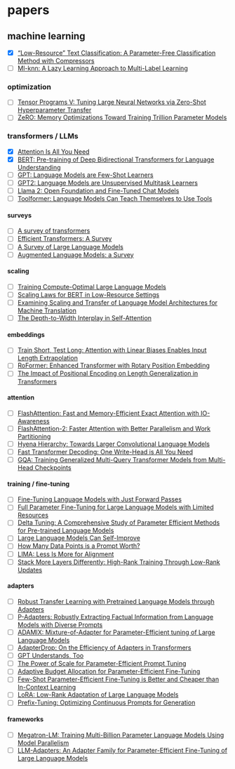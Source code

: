 # papers

## machine learning

 - [x] [“Low-Resource” Text Classification: A Parameter-Free Classification Method with Compressors](https://aclanthology.org/2023.findings-acl.426/)
 - [ ] [Ml-knn: A Lazy Learning Approach to Multi-Label Learning](https://cs.nju.edu.cn/zhouzh/zhouzh.files/publication/pr07.pdf)

### optimization

 - [ ] [Tensor Programs V: Tuning Large Neural Networks via Zero-Shot Hyperparameter Transfer](https://arxiv.org/pdf/2203.03466.pdf)
 - [ ] [ZeRO: Memory Optimizations Toward Training Trillion Parameter Models](https://arxiv.org/abs/1910.02054)

### transformers / LLMs

 - [x] [Attention Is All You Need](https://arxiv.org/abs/1706.03762)
 - [x] [BERT: Pre-training of Deep Bidirectional Transformers for Language Understanding](https://arxiv.org/abs/1810.04805)
 - [ ] [GPT: Language Models are Few-Shot Learners](https://arxiv.org/abs/2005.14165)
 - [ ] [GPT2: Language Models are Unsupervised Multitask Learners](https://d4mucfpksywv.cloudfront.net/better-language-models/language-models.pdf)
 - [ ] [Llama 2: Open Foundation and Fine-Tuned Chat Models](https://scontent-fra3-1.xx.fbcdn.net/v/t39.2365-6/10000000_662098952474184_2584067087619170692_n.pdf?_nc_cat=105&ccb=1-7&_nc_sid=3c67a6&_nc_ohc=qhK-ahCbkBMAX-aOz9J&_nc_ht=scontent-fra3-1.xx&oh=00_AfDLDaEewnAZWDbP-GGxfz1KwBfX25hMX_2MD2KcOLZmow&oe=64BE66FF)
 - [ ] [Toolformer: Language Models Can Teach Themselves to Use Tools](https://arxiv.org/abs/2302.04761)

#### surveys
  
 - [ ] [A survey of transformers](https://www.sciencedirect.com/science/article/pii/S2666651022000146)
 - [ ] [Efficient Transformers: A Survey](https://dl.acm.org/doi/pdf/10.1145/3530811)
 - [ ] [A Survey of Large Language Models](https://arxiv.org/abs/2303.18223)
 - [ ] [Augmented Language Models: a Survey](https://arxiv.org/pdf/2302.07842.pdf)

#### scaling

 - [ ] [Training Compute-Optimal Large Language Models](https://arxiv.org/abs/2203.15556)
 - [ ] [Scaling Laws for BERT in Low-Resource Settings](https://aclanthology.org/2023.findings-acl.492.pdf)
 - [ ] [Examining Scaling and Transfer of Language Model Architectures for Machine Translation](https://arxiv.org/abs/2202.00528)
 - [ ] [The Depth-to-Width Interplay in Self-Attention](https://arxiv.org/abs/2006.12467)

#### embeddings

 - [ ] [Train Short, Test Long: Attention with Linear Biases Enables Input Length Extrapolation](https://arxiv.org/abs/2108.12409v2)
 - [ ] [RoFormer: Enhanced Transformer with Rotary Position Embedding](https://arxiv.org/abs/2104.09864v4)
 - [ ] [The Impact of Positional Encoding on Length Generalization in Transformers](https://arxiv.org/abs/2305.19466)

#### attention

 - [ ] [FlashAttention: Fast and Memory-Efficient Exact Attention with IO-Awareness](https://arxiv.org/pdf/2205.14135.pdf)
 - [ ] [FlashAttention-2: Faster Attention with Better Parallelism and Work Partitioning](https://arxiv.org/pdf/2307.08691.pdf)
 - [ ] [Hyena Hierarchy: Towards Larger Convolutional Language Models](https://arxiv.org/pdf/2302.10866.pdf)
 - [ ] [Fast Transformer Decoding: One Write-Head is All You Need](https://arxiv.org/abs/1911.02150)
 - [ ] [GQA: Training Generalized Multi-Query Transformer Models from Multi-Head Checkpoints](https://arxiv.org/abs/2305.13245)

#### training / fine-tuning

 - [ ] [Fine-Tuning Language Models with Just Forward Passes](https://arxiv.org/pdf/2305.17333.pdf)
 - [ ] [Full Parameter Fine-Tuning for Large Language Models with Limited Resources](https://arxiv.org/pdf/2306.09782.pdf)
 - [ ] [Delta Tuning: A Comprehensive Study of Parameter Efficient Methods for Pre-trained Language Models](https://arxiv.org/abs/2203.06904)
 - [ ] [Large Language Models Can Self-Improve](https://arxiv.org/abs/2210.11610)
 - [ ] [How Many Data Points is a Prompt Worth?](https://arxiv.org/abs/2103.08493)
 - [ ] [LIMA: Less Is More for Alignment](https://arxiv.org/pdf/2305.11206.pdf)
 - [ ] [Stack More Layers Differently: High-Rank Training Through Low-Rank Updates](https://arxiv.org/abs/2307.05695)

#### adapters

 - [ ] [Robust Transfer Learning with Pretrained Language Models through Adapters](https://arxiv.org/pdf/2108.02340.pdf)
 - [ ] [P-Adapters: Robustly Extracting Factual Information from Language Models with Diverse Prompts](https://arxiv.org/pdf/2110.07280.pdf)
 - [ ] [ADAMIX: Mixture-of-Adapter for Parameter-Efficient tuning of Large Language Models](https://www.microsoft.com/en-us/research/uploads/prod/2022/05/Mixture_of_Adapters-628fa6a57efd3.pdf)
 - [ ] [AdapterDrop: On the Efficiency of Adapters in Transformers](https://aclanthology.org/2021.emnlp-main.626.pdf)
 - [ ] [GPT Understands, Too](https://arxiv.org/abs/2103.10385)
 - [ ] [The Power of Scale for Parameter-Efficient Prompt Tuning](https://arxiv.org/abs/2104.08691)
 - [ ] [Adaptive Budget Allocation for Parameter-Efficient Fine-Tuning](https://arxiv.org/abs/2303.10512)
 - [ ] [Few-Shot Parameter-Efficient Fine-Tuning is Better and Cheaper than In-Context Learning](https://arxiv.org/abs/2205.05638)
 - [ ] [LoRA: Low-Rank Adaptation of Large Language Models](https://arxiv.org/abs/2106.09685)
 - [ ] [Prefix-Tuning: Optimizing Continuous Prompts for Generation](https://aclanthology.org/2021.acl-long.353/)

#### frameworks

 - [ ] [Megatron-LM: Training Multi-Billion Parameter Language Models Using Model Parallelism](https://arxiv.org/abs/1909.08053)
 - [ ] [LLM-Adapters: An Adapter Family for Parameter-Efficient Fine-Tuning of Large Language Models](https://arxiv.org/pdf/2304.01933.pdf)
